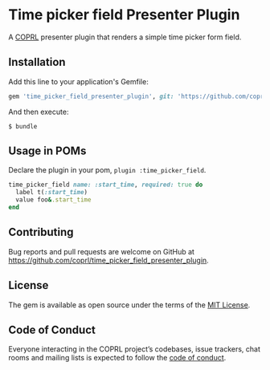 # Time picker field Presenter Plugin

A [COPRL](http://github.com/coprl/coprl) presenter plugin that renders a simple time picker form
field.

## Installation

Add this line to your application's Gemfile:

```ruby
gem 'time_picker_field_presenter_plugin', git: 'https://github.com/coprl/time_picker_field_plugin', require: false
```

And then execute:

    $ bundle


## Usage in POMs

Declare the plugin in your pom, `plugin :time_picker_field`.

```ruby
time_picker_field name: :start_time, required: true do
  label t(:start_time)
  value foo&.start_time
end
```

## Contributing

Bug reports and pull requests are welcome on GitHub at https://github.com/coprl/time_picker_field_presenter_plugin.

## License

The gem is available as open source under the terms of the [MIT License](https://opensource.org/licenses/MIT).

## Code of Conduct

Everyone interacting in the COPRL project’s codebases, issue trackers, chat rooms and mailing lists is expected to follow the [code of conduct](https://github.com/coprl/coprl/blob/master/CODE-OF-CONDUCT.md).
